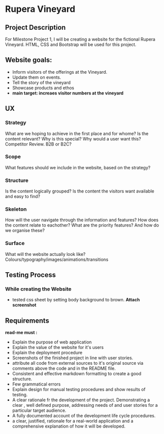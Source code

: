 # Rupera Vineyard
 ## Project Description
 For Milestone Project 1, I will be creating a website for the fictional Rupera Vineyard. HTML, CSS and Bootstrap will be  used for this project. 
 
 ## Website goals:
 - Inform visitors of the offerings at the Vineyard.
 - Update them on events.
 - Tell the story of the vineyard
 - Showcase products and ethos
 - **main target: increaes visitor numbers at the vineyard**




 ## UX
 ### Strategy
 What are we hoping to achieve in the first place and for whome?
 Is the content relevant?
 Why is this special?
 Why would a user want this?
 Competitor Review.
 B2B or B2C?

 ### Scope
 What features should we include in the website, based on the strategy?

 ### Structure
 Is the content logically grouped?
 Is the content the visitors want available and easy to find?

 ### Skeleton
 How will the user navigate through the information and features?
 How does the content relate to eachother?
 What are the priority features? And how do we organise these?

 ### Surface
 What will the website actually look like? Colours/typography/images/animations/transitions



 ## Testing Process

 ### While creating the Website
 - tested css sheet by setting body background to brown. **Attach screenshot**

## Requirements
 **read-me must :**
 - Explain the purpose of web application
 - Explain the value of the website for it's users
 - Explain the deployment procedure
 - Screenshots of the finished project in line with user stories.
 - attribute all code from external sources to it's original source via comments above the code and in the README file.
 - Consistent and effective markdown formatting to create a good structure.
 - Few grammatical errors
 - Explain design for manual testing procedures and show results of testing.
 - A clear rationale fr the development of the project. Demonstrating a clear , well defined purpose, addressing needs of and user stories for a particular target audience.
 - A fully documented account of the development life cycle procedures.
 - a clear, justified, rationale for a real-world application and a
comprehensive explanation of how it will be developed.
    

    